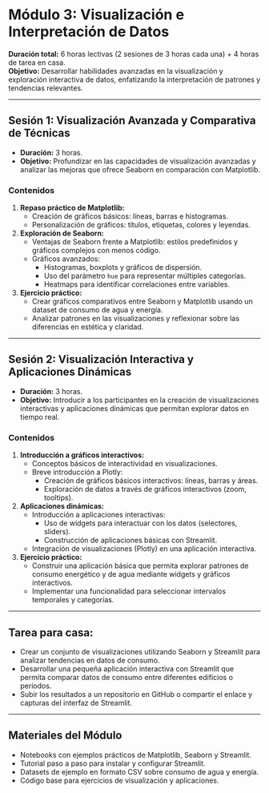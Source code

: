 # **Módulo 3: Visualización e Interpretación de Datos**

**Duración total:** 6 horas lectivas (2 sesiones de 3 horas cada una) + 4 horas de tarea en casa.  
**Objetivo:** Desarrollar habilidades avanzadas en la visualización y exploración interactiva de datos, enfatizando la interpretación de patrones y tendencias relevantes.

---

## **Sesión 1: Visualización Avanzada y Comparativa de Técnicas**
- **Duración:** 3 horas.  
- **Objetivo:** Profundizar en las capacidades de visualización avanzadas y analizar las mejoras que ofrece Seaborn en comparación con Matplotlib.
### **Contenidos**
  1. **Repaso práctico de Matplotlib:**
     - Creación de gráficos básicos: líneas, barras e histogramas.
     - Personalización de gráficos: títulos, etiquetas, colores y leyendas.
  2. **Exploración de Seaborn:**
     - Ventajas de Seaborn frente a Matplotlib: estilos predefinidos y gráficos complejos con menos código.
     - Gráficos avanzados:
       - Histogramas, boxplots y gráficos de dispersión.
       - Uso del parámetro `hue` para representar múltiples categorías.
       - Heatmaps para identificar correlaciones entre variables.
  3. **Ejercicio práctico:**
     - Crear gráficos comparativos entre Seaborn y Matplotlib usando un dataset de consumo de agua y energía.
     - Analizar patrones en las visualizaciones y reflexionar sobre las diferencias en estética y claridad.

---

## **Sesión 2: Visualización Interactiva y Aplicaciones Dinámicas**
- **Duración:** 3 horas.  
- **Objetivo:** Introducir a los participantes en la creación de visualizaciones interactivas y aplicaciones dinámicas que permitan explorar datos en tiempo real.
### **Contenidos**
  1. **Introducción a gráficos interactivos:**
     - Conceptos básicos de interactividad en visualizaciones.
     - Breve introducción a Plotly:
       - Creación de gráficos básicos interactivos: líneas, barras y áreas.
       - Exploración de datos a través de gráficos interactivos (zoom, tooltips).
  2. **Aplicaciones dinámicas:**
     - Introducción a aplicaciones interactivas:
       - Uso de widgets para interactuar con los datos (selectores, sliders).
       - Construcción de aplicaciones básicas con Streamlit.
     - Integración de visualizaciones (Plotly) en una aplicación interactiva.
  3. **Ejercicio práctico:**
     - Construir una aplicación básica que permita explorar patrones de consumo energético y de agua mediante widgets y gráficos interactivos.
     - Implementar una funcionalidad para seleccionar intervalos temporales y categorías.

---

## **Tarea para casa:**
- Crear un conjunto de visualizaciones utilizando Seaborn y Streamlit para analizar tendencias en datos de consumo.
- Desarrollar una pequeña aplicación interactiva con Streamlit que permita comparar datos de consumo entre diferentes edificios o períodos.
- Subir los resultados a un repositorio en GitHub o compartir el enlace y capturas del interfaz de Streamlit.

---

## **Materiales del Módulo**
- Notebooks con ejemplos prácticos de Matplotlib, Seaborn y Streamlit.
- Tutorial paso a paso para instalar y configurar Streamlit.
- Datasets de ejemplo en formato CSV sobre consumo de agua y energía.
- Código base para ejercicios de visualización y aplicaciones.
